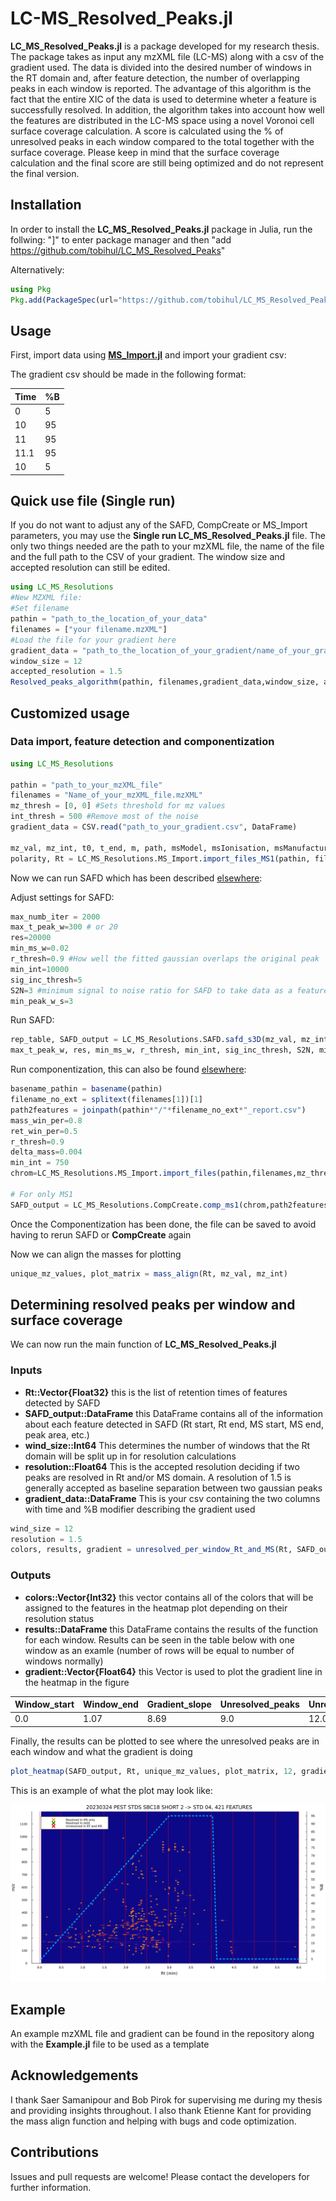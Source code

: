 # LC-MS_Resolved_Peaks.jl

**LC_MS_Resolved_Peaks.jl** is a package developed for my research thesis. The package takes as input any mzXML file (LC-MS) along with a csv of the gradient used. The data is divided into the desired number of windows in the RT domain and, after feature detection, the number of overlapping peaks in each window is reported. The advantage of this algorithm is the fact that the entire XIC of the data is used to determine wheter a feature is successfully resolved. In addition, the algorithm takes into account how well the features are distributed in the LC-MS space using a novel Voronoi cell surface coverage calculation. A score is calculated using the % of unresolved peaks in each window compared to the total together with the surface coverage. Please keep in mind that the surface coverage calculation and the final score are still being optimized and do not represent the final version.

## Installation

In order to install the **LC_MS_Resolved_Peaks.jl** package in Julia, run the follwing: "]" to enter package manager and then "add https://github.com/tobihul/LC_MS_Resolved_Peaks"

Alternatively: 

```julia
using Pkg
Pkg.add(PackageSpec(url="https://github.com/tobihul/LC_MS_Resolved_Peaks"))

```
## Usage

First, import data using [**MS_Import.jl**](https://bitbucket.org/SSamanipour/ms_import.jl/src/master/) and import your gradient csv:

The gradient csv should be made in the following format:

Time | %B
------------ | -------------
0 | 5
10| 95
11| 95
11.1| 95
10| 5

## Quick use file (Single run)
If you do not want to adjust any of the SAFD, CompCreate or MS_Import parameters, you may use the **Single run LC_MS_Resolved_Peaks.jl** file. The only two things needed are the path to your mzXML file, the name of the file and the full path to the CSV of your gradient. The window size and accepted resolution can still be edited.

```julia
using LC_MS_Resolutions
#New MZXML file:
#Set filename
pathin = "path_to_the_location_of_your_data" 
filenames = ["your filename.mzXML"]
#Load the file for your gradient here
gradient_data = "path_to_the_location_of_your_gradient/name_of_your_gradient_file.csv", LC_MS_Resolutions.DataFrame)
window_size = 12   
accepted_resolution = 1.5  
Resolved_peaks_algorithm(pathin, filenames,gradient_data,window_size, accepted_resolution)
```
## Customized usage

### Data import, feature detection and componentization
```julia
using LC_MS_Resolutions

pathin = "path_to_your_mzXML_file"
filenames = "Name_of_your_mzXML_file.mzXML"
mz_thresh = [0, 0] #Sets threshold for mz values
int_thresh = 500 #Remove most of the noise
gradient_data = CSV.read("path_to_your_gradient.csv", DataFrame)

mz_val, mz_int, t0, t_end, m, path, msModel, msIonisation, msManufacturer,
polarity, Rt = LC_MS_Resolutions.MS_Import.import_files_MS1(pathin, filenames, mz_thresh, int_thresh)
```
Now we can run SAFD which has been described [elsewhere](https://pubs.acs.org/doi/full/10.1021/acs.analchem.9b02422):

Adjust settings for SAFD:

```julia
max_numb_iter = 2000 
max_t_peak_w=300 # or 20
res=20000
min_ms_w=0.02
r_thresh=0.9 #How well the fitted gaussian overlaps the original peak
min_int=10000
sig_inc_thresh=5
S2N=3 #minimum signal to noise ratio for SAFD to take data as a feature
min_peak_w_s=3
```

Run SAFD: 

```julia
rep_table, SAFD_output = LC_MS_Resolutions.SAFD.safd_s3D(mz_val, mz_int, Rt, FileName, path, max_numb_iter,
max_t_peak_w, res, min_ms_w, r_thresh, min_int, sig_inc_thresh, S2N, min_peak_w_s)
```

Run componentization, this can also be found [elsewhere](https://bitbucket.org/SSamanipour/compcreate.jl/src/master/):

```julia
basename_pathin = basename(pathin)
filename_no_ext = splitext(filenames[1])[1]
path2features = joinpath(pathin*"/"*filename_no_ext*"_report.csv")
mass_win_per=0.8
ret_win_per=0.5
r_thresh=0.9
delta_mass=0.004
min_int = 750
chrom=LC_MS_Resolutions.MS_Import.import_files(pathin,filenames,mz_thresh,int_thresh)

# For only MS1
SAFD_output = LC_MS_Resolutions.CompCreate.comp_ms1(chrom,path2features,mass_win_per,ret_win_per,r_thresh,delta_mass, min_int)
```
Once the Componentization has been done, the file can be saved to avoid having to rerun SAFD or **CompCreate** again

Now we can align the masses for plotting 

```julia
unique_mz_values, plot_matrix = mass_align(Rt, mz_val, mz_int)
```

## Determining resolved peaks per window and surface coverage

We can now run the main function of **LC_MS_Resolved_Peaks.jl**

### Inputs
* **Rt::Vector{Float32}** this is the list of retention times of features detected by SAFD
* **SAFD_output::DataFrame** this DataFrame contains all of the information about each feature detected in SAFD (Rt start, Rt end, MS start, MS end, peak area, etc.)
* **wind_size::Int64** This determines the number of windows that the Rt domain will be split up in for resolution calculations
* **resolution::Float64** This is the accepted resolution deciding if two peaks are resolved in Rt and/or MS domain. A resolution of 1.5 is generally accepted as baseline separation between two gaussian peaks
* **gradient_data::DataFrame** This is your csv containing the two columns with time and %B modifier describing the gradient used

```julia
wind_size = 12
resolution = 1.5
colors, results, gradient = unresolved_per_window_Rt_and_MS(Rt, SAFD_output, wind_size, resolution, gradient_data)
```
### Outputs
* **colors::Vector{Int32}** this vector contains all of the colors that will be assigned to the features in the heatmap plot depending on their resolution status
* **results::DataFrame** this DataFrame contains the results of the function for each window. Results can be seen in the table below with one window as an examle (number of rows will be equal to number of windows normally)
*  **gradient::Vector{Float64}** this Vector is used to plot the gradient line in the heatmap in the figure


Window_start | Window_end | Gradient_slope | Unresolved_peaks | Unresolved_compared_to_window | Unresolved_compared_to_total | Voronoi_surface_coverage | final_score
------------ | ------------- | ------------ | ------------- | ------------ | ------------- | ------------ | -------------
 0.0| 1.07 | 8.69 | 9.0 | 12.0 | 5.0 | 0.5 | 0.4 |



Finally, the results can be plotted to see where the unresolved peaks are in each window and what the gradient is doing

```julia
plot_heatmap(SAFD_output, Rt, unique_mz_values, plot_matrix, 12, gradient_data, colors, filenames, pathin)
```

This is an example of what the plot may look like:

![Alt Text](https://github.com/tobihul/LC_MS_Resolved_Peaks/blob/master/Std_04_heatmap.png?raw=true)

## Example

An example mzXML file and gradient can be found in the repository along with the **Example.jl** file to be used as a template

## Acknowledgements
I thank Saer Samanipour and Bob Pirok for supervising me during my thesis and providing insights throughout. I also thank Etienne Kant for providing the mass align function and helping with bugs and code optimization. 

## Contributions 
Issues and pull requests are welcome! Please contact the developers for further information.
